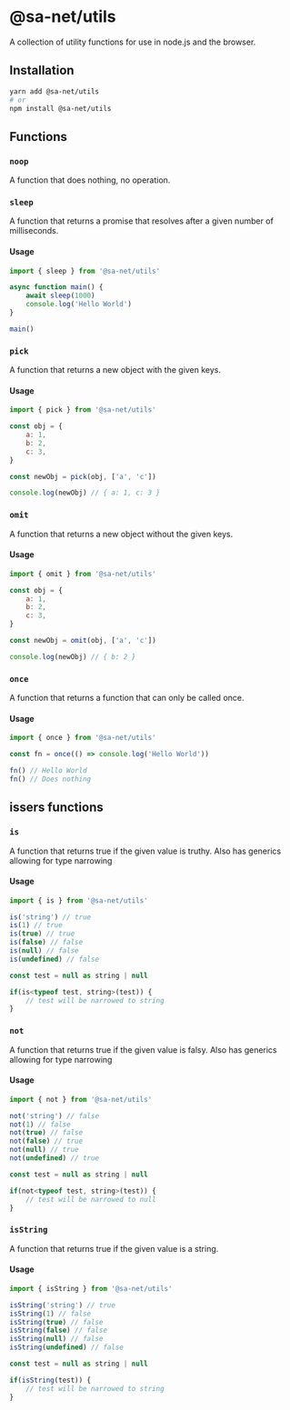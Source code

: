 # @sa-net/utils

A collection of utility functions for use in node.js and the browser.

## Installation

```bash
yarn add @sa-net/utils
# or
npm install @sa-net/utils
```

## Functions

### `noop`

A function that does nothing, no operation.

### `sleep`

A function that returns a promise that resolves after a given number of milliseconds.

#### Usage

```js
import { sleep } from '@sa-net/utils'

async function main() {
	await sleep(1000)
	console.log('Hello World')
}

main()
```

### `pick`

A function that returns a new object with the given keys.

#### Usage

```js
import { pick } from '@sa-net/utils'

const obj = {
	a: 1,
	b: 2,
	c: 3,
}

const newObj = pick(obj, ['a', 'c'])

console.log(newObj) // { a: 1, c: 3 }
```

### `omit`

A function that returns a new object without the given keys.

#### Usage

```js
import { omit } from '@sa-net/utils'

const obj = {
	a: 1,
	b: 2,
	c: 3,
}

const newObj = omit(obj, ['a', 'c'])

console.log(newObj) // { b: 2 }
```

### `once`

A function that returns a function that can only be called once.

#### Usage

```js
import { once } from '@sa-net/utils'

const fn = once(() => console.log('Hello World'))

fn() // Hello World
fn() // Does nothing
```

## issers functions

### `is`

A function that returns true if the given value is truthy. Also has generics allowing for type narrowing

#### Usage

```js
import { is } from '@sa-net/utils'

is('string') // true
is(1) // true
is(true) // true
is(false) // false
is(null) // false
is(undefined) // false

const test = null as string | null

if(is<typeof test, string>(test)) {
	// test will be narrowed to string
}
```

### `not`

A function that returns true if the given value is falsy. Also has generics allowing for type narrowing

#### Usage

```js
import { not } from '@sa-net/utils'

not('string') // false
not(1) // false
not(true) // false
not(false) // true
not(null) // true
not(undefined) // true

const test = null as string | null

if(not<typeof test, string>(test)) {
	// test will be narrowed to null
}
```

### `isString`

A function that returns true if the given value is a string.

#### Usage

```js
import { isString } from '@sa-net/utils'

isString('string') // true
isString(1) // false
isString(true) // false
isString(false) // false
isString(null) // false
isString(undefined) // false

const test = null as string | null

if(isString(test)) {
	// test will be narrowed to string
}
```
